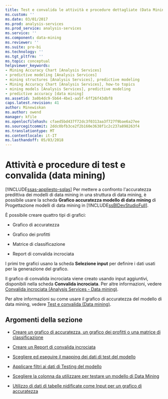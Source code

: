 ```yaml
---
title: Test e convalida le attività e procedure dettagliate (Data Mining) | Documenti Microsoft
ms.custom: ''
ms.date: 03/01/2017
ms.prod: analysis-services
ms.prod_service: analysis-services
ms.service: ''
ms.component: data-mining
ms.reviewer: ''
ms.suite: pro-bi
ms.technology: ''
ms.tgt_pltfrm: ''
ms.topic: conceptual
helpviewer_keywords:
- Mining Accuracy Chart [Analysis Services]
- predictive modeling [Analysis Services]
- mining structures [Analysis Services], predictive modeling
- Mining Accuracy Chart [Analysis Services], how-to topics
- mining models [Analysis Services], predictive modeling
- predictive accuracy [data mining]
ms.assetid: 3a0b4dc9-5b64-4be1-aa5f-6ff26f43dbf8
caps.latest.revision: 41
author: Minewiskan
ms.author: owend
manager: kfile
ms.openlocfilehash: cfaed5bd437f72dc3f0313aa3f727f9bae6a27ee
ms.sourcegitcommit: 2ddc0bfb3ce2f2b160e3638f1c2c237a898263f4
ms.translationtype: MT
ms.contentlocale: it-IT
ms.lasthandoff: 05/03/2018
---
```

# <a name="testing-and-validation-tasks-and-how-tos-data-mining"></a>Attività e procedure di test e convalida (data mining)
[!INCLUDE[ssas-appliesto-sqlas](../../includes/ssas-appliesto-sqlas.md)]
  Per mettere a confronto l'accuratezza predittiva dei modelli di data mining in una struttura di data mining, è possibile usare la scheda **Grafico accuratezza modello di data mining** di Progettazione modelli di data mining in [!INCLUDE[ssBIDevStudioFull](../../includes/ssbidevstudiofull-md.md)].  
  
 È possibile creare quattro tipi di grafici:  
  
-   Grafico di accuratezza  
  
-   Grafico dei profitti  
  
-   Matrice di classificazione  
  
-   Report di convalida incrociata  
  
 I primi tre grafici usano la scheda **Selezione input** per definire i dati usati per la generazione del grafico.  
  
 Il grafico di convalida incrociata viene creato usando input aggiuntivi, disponibili nella scheda **Convalida incrociata**. Per altre informazioni, vedere [Convalida incrociata &#40;Analysis Services - Data mining&#41;](../../analysis-services/data-mining/cross-validation-analysis-services-data-mining.md).  
  
 Per altre informazioni su come usare il grafico di accuratezza del modello di data mining, vedere [Test e convalida &#40;Data mining&#41;](../../analysis-services/data-mining/testing-and-validation-data-mining.md).  
  
## <a name="in-this-section"></a>Argomenti della sezione  
  
-   [Creare un grafico di accuratezza, un grafico dei profitti o una matrice di classificazione](../../analysis-services/data-mining/create-a-lift-chart-profit-chart-or-classification-matrix.md)  
  
-   [Creare un Report di convalida incrociata](../../analysis-services/data-mining/create-a-cross-validation-report.md)  
  
-   [Scegliere ed eseguire il mapping dei dati di test del modello](../../analysis-services/data-mining/choose-and-map-model-testing-data.md)  
  
-   [Applicare filtri ai dati di Testing del modello](../../analysis-services/data-mining/apply-filters-to-model-testing-data.md)  
  
-   [Scegliere la colonna da utilizzare per testare un modello di Data Mining](../../analysis-services/data-mining/choose-the-column-to-use-for-testing-a-mining-model.md)  
  
-   [Utilizzo di dati di tabelle nidificate come Input per un grafico di accuratezza](../../analysis-services/data-mining/using-nested-table-data-as-an-input-for-an-accuracy-chart.md)  
  
  
